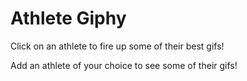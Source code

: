 # Athlete Giphy

Click on an athlete to fire up some of their best gifs!

Add an athlete of your choice to see some of their gifs!
